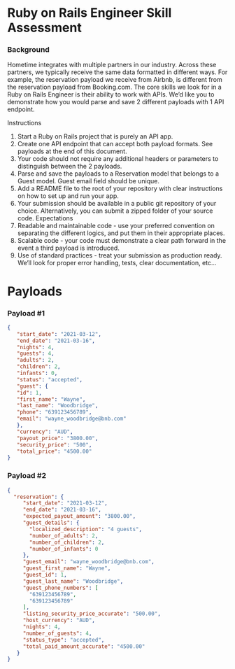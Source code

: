 # Ruby on Rails Engineer Skill Assessment
### Background

Hometime integrates with multiple partners in our industry. Across these
partners, we typically receive the same data formatted in different ways. For
example, the reservation payload we receive from Airbnb, is different from the
reservation payload from Booking.com. The core skills we look for in a Ruby on
Rails Engineer is their ability to work with APIs. We’d like you to demonstrate how
you would parse and save 2 different payloads with 1 API endpoint.

Instructions
1. Start a Ruby on Rails project that is purely an API app.
2. Create one API endpoint that can accept both payload formats. See payloads
   at the end of this document.
3. Your code should not require any additional headers or parameters to
   distinguish between the 2 payloads.
4. Parse and save the payloads to a Reservation model that belongs to a Guest
   model. Guest email field should be unique.
5. Add a README file to the root of your repository with clear instructions on how
   to set up and run your app.
6. Your submission should be available in a public git repository of your choice.
   Alternatively, you can submit a zipped folder of your source code.
   Expectations
1. Readable and maintainable code - use your preferred convention on
   separating the different logics, and put them in their appropriate places.
2. Scalable code - your code must demonstrate a clear path forward in the event
   a third payload is introduced.
3. Use of standard practices - treat your submission as production ready. We’ll
   look for proper error handling, tests, clear documentation, etc...
# Payloads

### Payload #1
```json
{
   "start_date": "2021-03-12",
   "end_date": "2021-03-16",
   "nights": 4,
   "guests": 4,
   "adults": 2,
   "children": 2,
   "infants": 0,
   "status": "accepted",
   "guest": {
   "id": 1,
   "first_name": "Wayne",
   "last_name": "Woodbridge",
   "phone": "639123456789",
   "email": "wayne_woodbridge@bnb.com"
   },
   "currency": "AUD",
   "payout_price": "3800.00",
   "security_price": "500",
   "total_price": "4500.00"
}
```
### Payload #2

```json
{
  "reservation": {
     "start_date": "2021-03-12",
     "end_date": "2021-03-16",
     "expected_payout_amount": "3800.00",
     "guest_details": {
       "localized_description": "4 guests",
       "number_of_adults": 2,
       "number_of_children": 2,
       "number_of_infants": 0
     },
     "guest_email": "wayne_woodbridge@bnb.com",
     "guest_first_name": "Wayne",
     "guest_id": 1,
     "guest_last_name": "Woodbridge",
     "guest_phone_numbers": [
       "639123456789",
       "639123456789"
     ],
     "listing_security_price_accurate": "500.00",
     "host_currency": "AUD",
     "nights": 4,
     "number_of_guests": 4,
     "status_type": "accepted",
     "total_paid_amount_accurate": "4500.00"
   }
}
```